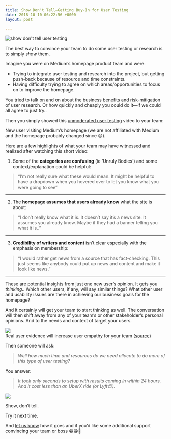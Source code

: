 ```yaml
---
title: Show Don't Tell—Getting Buy-In for User Testing
date: 2018-10-10 06:22:56 +0000
layout: post

---
```

![show don't tell user testing](https://cdn-images-1.medium.com/max/1600/0*aXN2jbTBWj5uHPnH "Show don't tell user testing")

The best way to convince your team to do some user testing or research is to simply _show_ them.

Imagine you were on Medium’s homepage product team and were:

* Trying to integrate user testing and research into the project, but getting push-back because of resource and time constraints.
* Having difficulty trying to agree on which areas/opportunities to focus on to improve the homepage.

You tried to talk on and on about the business benefits and risk-mitigation of user research. Or how quickly and cheaply you could do it—if we could all agree to just try..

Then you simply showed this [unmoderated user testing](https://blog.userlook.co/remote-user-testing-for-mobile-apps) video to your team:

New user visiting Medium’s homepage (we are not affiliated with Medium and the homepage probably changed since 😊).

Here are a few highlights of what your team may have witnessed and realized after watching this short video:

1. Some of the **categories are confusing** (ie ‘Unruly Bodies’) and some context/explanation could be helpful:

> “I’m not really sure what these would mean. It might be helpful to have a dropdown when you hovered over to let you know what you were going to see”

***

2. The **homepage assumes that users already know** what the site is about:

> “I don’t really know what it is. It doesn’t say it’s a news site. It assumes you already know. Maybe if they had a banner telling you what it is..”

***

3. **Credibility of writers and content** isn’t clear especially with the emphasis on membership:

> “I would rather get news from a source that has fact-checking. This just seems like anybody could put up news and content and make it look like news.”

***

These are potential insights from just one new user’s opinion. It gets you _thinking_.. Which other users, if any, will say similar things? What other user and usability issues are there in achieving our business goals for the homepage?

And it certainly will get your team to start thinking as well. The conversation will then shift away from any of your team’s or other stakeholder’s personal opinions. And to the needs and context of target your users.

![](https://cdn-images-1.medium.com/max/1600/0*qILfJYq8oUMQrORo)  
Real user evidence will increase user empathy for your team ([source](http://www.giphy.com))

Then someone will ask:

> _Well how much time and resources do we need allocate to do more of this type of user testing?_

You answer:

> _It took only seconds to setup with results coming in within 24 hours. And it cost less than an UberX ride (or Lyft😊)._

![](https://cdn-images-1.medium.com/max/1600/0*owRvs5v-MFZb2oML.gif)

Show, don’t tell.

Try it next time.

And [let us know](http://www.twitter.com/userlookco) how it goes and if you’d like some additional support convincing your team or boss 😁😁🙌